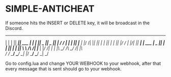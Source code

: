 # SIMPLE-ANTICHEAT
If someone hits the INSERT or DELETE key, it will be broadcast in the Discord.


  _    _  _____ ______  _   _  _____  _____  _   __
 | |  | ||  ___|| ___ \| | | ||  _  ||  _  || | / /
 | |  | || |__  | |_/ /| |_| || | | || | | || |/ / 
 | |/\| ||  __| | ___ \|  _  || | | || | | ||    \ 
 \  /\  /| |___ | |_/ /| | | |\ \_/ /\ \_/ /| |\  \
  \/  \/ \____/ \____/ \_| |_/ \___/  \___/ \_| \_/
                                                  
Go to config.lua and change YOUR WEBHOOK to your webhook, after that every message that is sent should go to your webhook.

